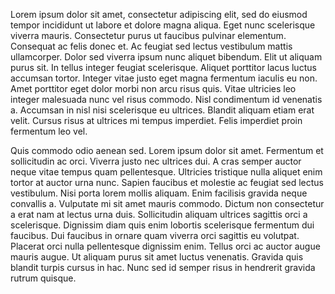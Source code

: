 Lorem ipsum dolor sit amet, consectetur adipiscing elit, sed do eiusmod tempor incididunt ut labore et dolore magna aliqua. Eget nunc scelerisque viverra mauris. Consectetur purus ut faucibus pulvinar elementum. Consequat ac felis donec et. Ac feugiat sed lectus vestibulum mattis ullamcorper. Dolor sed viverra ipsum nunc aliquet bibendum. Elit ut aliquam purus sit. In tellus integer feugiat scelerisque. Aliquet porttitor lacus luctus accumsan tortor. Integer vitae justo eget magna fermentum iaculis eu non. Amet porttitor eget dolor morbi non arcu risus quis. Vitae ultricies leo integer malesuada nunc vel risus commodo. Nisl condimentum id venenatis a. Accumsan in nisl nisi scelerisque eu ultrices. Blandit aliquam etiam erat velit. Cursus risus at ultrices mi tempus imperdiet. Felis imperdiet proin fermentum leo vel.

Quis commodo odio aenean sed. Lorem ipsum dolor sit amet. Fermentum et sollicitudin ac orci. Viverra justo nec ultrices dui. A cras semper auctor neque vitae tempus quam pellentesque. Ultricies tristique nulla aliquet enim tortor at auctor urna nunc. Sapien faucibus et molestie ac feugiat sed lectus vestibulum. Nisi porta lorem mollis aliquam. Enim facilisis gravida neque convallis a. Vulputate mi sit amet mauris commodo. Dictum non consectetur a erat nam at lectus urna duis. Sollicitudin aliquam ultrices sagittis orci a scelerisque. Dignissim diam quis enim lobortis scelerisque fermentum dui faucibus. Dui faucibus in ornare quam viverra orci sagittis eu volutpat. Placerat orci nulla pellentesque dignissim enim. Tellus orci ac auctor augue mauris augue. Ut aliquam purus sit amet luctus venenatis. Gravida quis blandit turpis cursus in hac. Nunc sed id semper risus in hendrerit gravida rutrum quisque.

